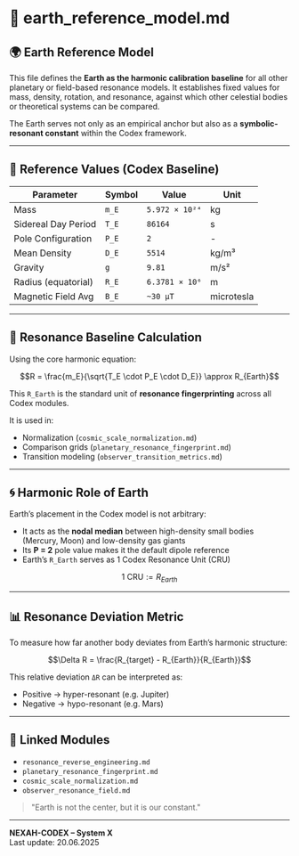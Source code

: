 # 📁 earth_reference_model.md

## 🌍 Earth Reference Model

This file defines the **Earth as the harmonic calibration baseline** for all other planetary or field-based resonance models. It establishes fixed values for mass, density, rotation, and resonance, against which other celestial bodies or theoretical systems can be compared.

The Earth serves not only as an empirical anchor but also as a **symbolic-resonant constant** within the Codex framework.

---

## 🧾 Reference Values (Codex Baseline)

| Parameter            | Symbol     | Value                     | Unit          |
|----------------------|------------|---------------------------|---------------|
| Mass                 | `m_E`      | `5.972 × 10²⁴`            | kg            |
| Sidereal Day Period  | `T_E`      | `86164`                   | s             |
| Pole Configuration   | `P_E`      | `2`                       | -             |
| Mean Density         | `D_E`      | `5514`                    | kg/m³         |
| Gravity              | `g`        | `9.81`                    | m/s²          |
| Radius (equatorial)  | `R_E`      | `6.3781 × 10⁶`            | m             |
| Magnetic Field Avg   | `B_E`      | `~30 µT`                  | microtesla    |

---

## 🧮 Resonance Baseline Calculation

Using the core harmonic equation:

```math
R = \frac{m_E}{\sqrt{T_E \cdot P_E \cdot D_E}} \approx R_{Earth}
```

This `R_Earth` is the standard unit of **resonance fingerprinting** across all Codex modules.

It is used in:
- Normalization (`cosmic_scale_normalization.md`)
- Comparison grids (`planetary_resonance_fingerprint.md`)
- Transition modeling (`observer_transition_metrics.md`)

---

## 🌀 Harmonic Role of Earth

Earth’s placement in the Codex model is not arbitrary:
- It acts as the **nodal median** between high-density small bodies (Mercury, Moon) and low-density gas giants
- Its **P = 2** pole value makes it the default dipole reference
- Earth’s `R_Earth` serves as 1 Codex Resonance Unit (CRU)

```math
1\ \text{CRU} := R_{Earth}
```

---

## 📊 Resonance Deviation Metric

To measure how far another body deviates from Earth’s harmonic structure:

```math
\Delta R = \frac{R_{target} - R_{Earth}}{R_{Earth}}
```

This relative deviation `ΔR` can be interpreted as:
- Positive → hyper-resonant (e.g. Jupiter)
- Negative → hypo-resonant (e.g. Mars)

---

## 🔗 Linked Modules

- `resonance_reverse_engineering.md`
- `planetary_resonance_fingerprint.md`
- `cosmic_scale_normalization.md`
- `observer_resonance_field.md`

> "Earth is not the center, but it is our constant."

---

**NEXAH-CODEX – System X**  
Last update: 20.06.2025
